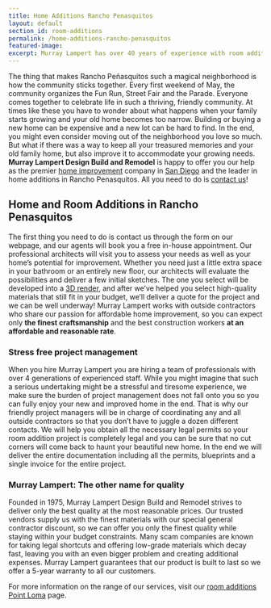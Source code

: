 ```yaml
---
title: Home Additions Rancho Penasquitos
layout: default
section_id: room-additions
permalink: /home-additions-rancho-penasquitos
featured-image:
excerpt: Murray Lampert has over 40 years of experience with room additions in Rancho Penasquitos, San Diego. Take your Rancho Penasquitos home addition to the next level with us.
---
```


The thing that makes Rancho Peñasquitos such a magical neighborhood is how the community sticks together. Every first weekend of May, the community organizes the Fun Run, Street Fair and the Parade. Everyone comes together to celebrate life in such a thriving, friendly community. At times like these you have to wonder about what happens when your family starts growing and your old home becomes too narrow. Building or buying a new home can be expensive and a new lot can be hard to find. In the end, you might even consider moving out of the neighborhood you love so much. But what if there was a way to keep all your treasured memories and your old family home, but also improve it to accommodate your growing needs. <strong>Murray Lampert Design Build and Remodel</strong> is happy to offer you our help as the premier <a href="http://murraylampert.com/san-diego-home-design-services/">home improvement</a> company in <a href="http://murraylampert.com">San Diego</a> and the leader in home additions in Rancho Penasquitos. All you need to do is <a href="http://murraylampert.com/contact/">contact us</a>!

## Home and Room Additions in Rancho Penasquitos

The first thing you need to do is contact us through the form on our webpage, and our agents will book you a free in-house appointment. Our professional architects will visit you to assess your needs as well as your home’s potential for improvement. Whether you need just a little extra space in your bathroom or an entirely new floor, our architects will evaluate the possibilities and deliver a few initial sketches. The one you select will be developed into a <a href="http://murraylampert.com/3d-architectural-rendering-services/">3D render</a>, and after we’ve helped you select high-quality materials that still fit in your budget, we’ll deliver a quote for the project and we can be well underway! Murray Lampert works with outside contractors who share our passion for affordable home improvement, so you can expect only <strong>the finest craftsmanship</strong> and the best construction workers <strong>at an affordable and reasonable rate</strong>.
<h3>Stress free project management</h3>
When you hire Murray Lampert you are hiring a team of professionals with over 4 generations of experienced staff. While you might imagine that such a serious undertaking might be a stressful and tiresome experience, we make sure the burden of project management does not fall onto you so you can fully enjoy your new and improved home in the end. That is why our friendly project managers will be in charge of coordinating any and all outside contractors so that you don’t have to juggle a dozen different contacts. We will help you obtain all the necessary legal permits so your room addition project is completely legal and you can be sure that no cut corners will come back to haunt your beautiful new home. In the end we will deliver the entire documentation including all the permits, blueprints and a single invoice for the entire project.
<h3>Murray Lampert: The other name for quality</h3>
Founded in 1975, Murray Lampert Design Build and Remodel strives to deliver only the best quality at the most reasonable prices. Our trusted vendors supply us with the finest materials with our special general contractor discount, so we can offer you only the finest quality while staying within your budget constraints. Many scam companies are known for taking legal shortcuts and offering low-grade materials which decay fast, leaving you with an even bigger problem and creating additional expenses. Murray Lampert guarantees that our product is built to last so we offer a 5-year warranty to all our customers.

For more information on the range of our services, visit our <a href="http://murraylampert.com/room-additions-point-loma">room additions Point Loma</a> page.
